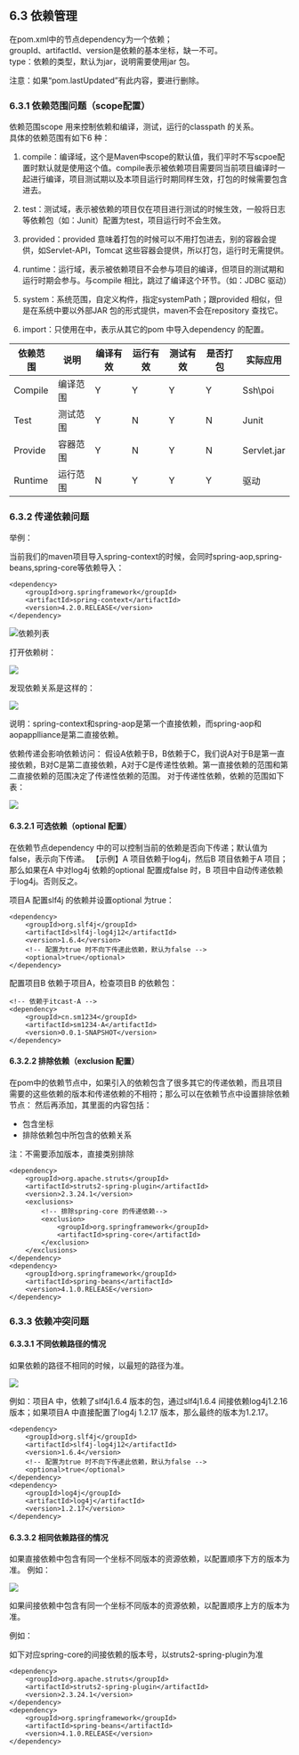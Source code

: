 ## 6.3 依赖管理

在pom.xml中的节点dependency为一个依赖；  
groupId、artifactId、version是依赖的基本坐标，缺一不可。  
type：依赖的类型，默认为jar，说明需要使用jar 包。  

注意：如果“<type>pom.lastUpdated</type>”有此内容，要进行删除。  

### 6.3.1 依赖范围问题（scope配置）

依赖范围scope 用来控制依赖和编译，测试，运行的classpath 的关系。  
具体的依赖范围有如下6 种：
  
1) compile：编译域，这个是Maven中scope的默认值，我们平时不写scpoe配置时默认就是使用这个值。compile表示被依赖项目需要同当前项目编译时一起进行编译，项目测试期以及本项目运行时期同样生效，打包的时候需要包含进去。  

2) test：测试域，表示被依赖的项目仅在项目进行测试的时候生效，一般将日志等依赖包（如：Junit）配置为test，项目运行时不会生效。  

3) provided：provided 意味着打包的时候可以不用打包进去，别的容器会提供，如Servlet-API，Tomcat 这些容器会提供，所以打包，运行时无需提供。  

4) runtime：运行域，表示被依赖项目不会参与项目的编译，但项目的测试期和运行时期会参与。与compile 相比，跳过了编译这个环节。（如：JDBC 驱动）  

5) system：系统范围，自定义构件，指定systemPath；跟provided 相似，但是在系统中要以外部JAR 包的形式提供，maven不会在repository 查找它。  

6) import：只使用在<dependencyManagement>中，表示从其它的pom 中导入dependency 的配置。  

|依赖范围	|说明	|编译有效	|运行有效	|测试有效	|是否打包	|实际应用|
|-----------|-------|-----------|-----------|-----------|-----------|--------|
|Compile	|编译范围	|Y	|Y	|Y	|Y	|Ssh\poi|
|Test	|测试范围	|Y	|N	|Y	|N	|Junit|
|Provide	|容器范围	|Y	|N	|Y	|N	|Servlet.jar|
|Runtime	|运行范围	|N	|Y	|Y	|Y	|驱动|

### 6.3.2 传递依赖问题

举例：  

当前我们的maven项目导入spring-context的时候，会同时spring-aop,spring-beans,spring-core等依赖导入：

    <dependency>
        <groupId>org.springframework</groupId>
        <artifactId>spring-context</artifactId>
        <version>4.2.0.RELEASE</version>
    </dependency>

![依赖列表](images/yilailiebiao.png) 

打开依赖树：
 
![](images/dakaiyilaishu.png) 

发现依赖关系是这样的：
 
![](images/chakanyilaiguanxi.png) 

说明：spring-context和spring-aop是第一个直接依赖，而spring-aop和aopapplliance是第二直接依赖。

依赖传递会影响依赖访问：
假设A依赖于B，B依赖于C，我们说A对于B是第一直接依赖，B对C是第二直接依赖，A对于C是传递性依赖。第一直接依赖的范围和第二直接依赖的范围决定了传递性依赖的范围。
对于传递性依赖，依赖的范围如下表：

![](images/yilaifanweiguanlibiao.png)

#### 6.3.2.1 可选依赖（optional 配置）  

在依赖节点dependency 中的<optional>可以控制当前的依赖是否向下传递；默认值为false，表示向下传递。
【示例】A 项目依赖于log4j，然后B 项目依赖于A 项目；那么如果在A 中对log4j 依赖的optional 配置成false 时，B 项目中自动传递依赖于log4j。否则反之。

项目A 配置slf4j 的依赖并设置optional 为true：  

    <dependency>
        <groupId>org.slf4j</groupId>
        <artifactId>slf4j-log4j12</artifactId>
        <version>1.6.4</version>
        <!-- 配置为true 时不向下传递此依赖，默认为false -->
        <optional>true</optional>
    </dependency>

配置项目B 依赖于项目A，检查项目B 的依赖包：  

    <!-- 依赖于itcast-A -->
    <dependency>
        <groupId>cn.sm1234</groupId>
        <artifactId>sm1234-A</artifactId>
        <version>0.0.1-SNAPSHOT</version>
    </dependency>

#### 6.3.2.2 排除依赖（exclusion 配置）  

在pom中的依赖节点中，如果引入的依赖包含了很多其它的传递依赖，而且项目需要的这些依赖的版本和传递依赖的不相符；那么可以在依赖节点中设置排除依赖节点：<exclusions> 然后再添加<exclusion>，其里面的内容包括：  

* 包含坐标
* 排除依赖包中所包含的依赖关系

注：不需要添加版本，直接类别排除  

    <dependency>
        <groupId>org.apache.struts</groupId>
        <artifactId>struts2-spring-plugin</artifactId>
        <version>2.3.24.1</version>
        <exclusions>
            <!-- 排除spring-core 的传递依赖-->
            <exclusion>
                <groupId>org.springframework</groupId>
                <artifactId>spring-core</artifactId>
            </exclusion>
        </exclusions>
    </dependency>
    <dependency>
        <groupId>org.springframework</groupId>
        <artifactId>spring-beans</artifactId>
        <version>4.1.0.RELEASE</version>
    </dependency>

### 6.3.3 依赖冲突问题

#### 6.3.3.1 不同依赖路径的情况

如果依赖的路径不相同的时候，以最短的路径为准。

![](images/yilailujing.png)
 
例如：项目A 中，依赖了slf4j1.6.4 版本的包，通过slf4j1.6.4 间接依赖log4j1.2.16
版本；如果项目A 中直接配置了log4j 1.2.17 版本，那么最终的版本为1.2.17。

    <dependency>
        <groupId>org.slf4j</groupId>
        <artifactId>slf4j-log4j12</artifactId>
        <version>1.6.4</version>
        <!-- 配置为true 时不向下传递此依赖，默认为false -->
        <optional>true</optional>
    </dependency>
    <dependency>
        <groupId>log4j</groupId>
        <artifactId>log4j</artifactId>
        <version>1.2.17</version>
    </dependency>

#### 6.3.3.2 相同依赖路径的情况

如果直接依赖中包含有同一个坐标不同版本的资源依赖，以配置顺序下方的版本为准。
例如：

![](images/xiangtongyilailujing.png) 

如果间接依赖中包含有同一个坐标不同版本的资源依赖，以配置顺序上方的版本为准。

例如：

如下对应spring-core的间接依赖的版本号，以struts2-spring-plugin为准

    <dependency>
        <groupId>org.apache.struts</groupId>
        <artifactId>struts2-spring-plugin</artifactId>
        <version>2.3.24.1</version>
    </dependency>
    <dependency>
        <groupId>org.springframework</groupId>
        <artifactId>spring-beans</artifactId>
        <version>4.1.0.RELEASE</version>
    </dependency>
